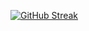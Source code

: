 
<!-- [![presentformyfriends GitHub User Streak](https://vast-lake-70998.herokuapp.com/?user=presentformyfriends&theme=blue-green)](https://github.com/DenverCoder1/github-readme-streak-stats) -->

[![GitHub Streak](https://streak-stats.demolab.com/?user=DenverCoder1)](https://git.io/streak-stats)

